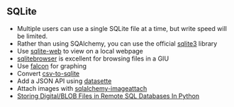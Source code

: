 ## SQLite
* Multiple users can use a single SQLite file at a time, but write speed will be limited. 
* Rather than using SQAlchemy, you can use the official [sqlite3](https://docs.python.org/3/library/sqlite3.html) library
* Use [sqlite-web](https://github.com/coleifer/sqlite-web) to view on a local webpage
* [sqlitebrowser](https://github.com/sqlitebrowser/sqlitebrowser) is excellent for browsing files in a GIU
* Use [falcon](https://github.com/plotly/falcon) for graphing
* Convert [csv-to-sqlite](https://github.com/simonw/csvs-to-sqlite)
* Add a JSON API using [datasette](https://github.com/simonw/datasette)
* Attach images with [sqlalchemy-imageattach](https://github.com/dahlia/sqlalchemy-imageattach)
* [Storing Digital/BLOB Files in Remote SQL Databases In Python](https://towardsdatascience.com/storing-digital-files-in-remote-sql-databases-in-python-73494f09d39b)
